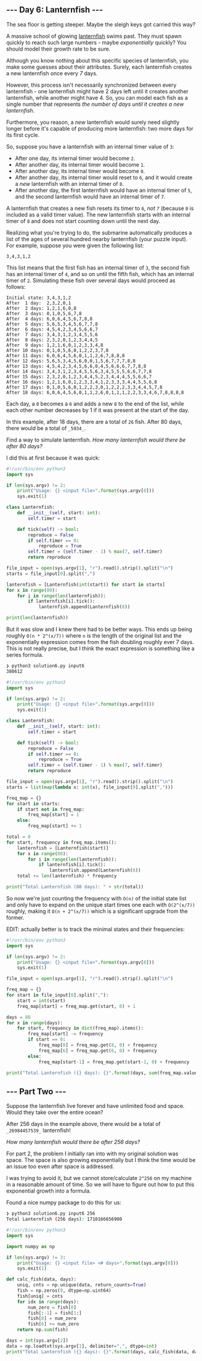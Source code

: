 ## --- Day 6: Lanternfish ---

The sea floor is getting steeper. Maybe the sleigh keys got carried this way?

A massive school of glowing [lanternfish](https://en.wikipedia.org/wiki/Lanternfish) swims past. They must spawn quickly to reach such large numbers - maybe _exponentially_ quickly? You should model their growth rate to be sure.

Although you know nothing about this specific species of lanternfish, you make some guesses about their attributes. Surely, each lanternfish creates a new lanternfish once every _7_ days.

However, this process isn't necessarily synchronized between every lanternfish - one lanternfish might have 2 days left until it creates another lanternfish, while another might have 4. So, you can model each fish as a single number that represents _the number of days until it creates a new lanternfish_.

Furthermore, you reason, a _new_ lanternfish would surely need slightly longer before it's capable of producing more lanternfish: two more days for its first cycle.

So, suppose you have a lanternfish with an internal timer value of `3`:

-   After one day, its internal timer would become `2`.
-   After another day, its internal timer would become `1`.
-   After another day, its internal timer would become `0`.
-   After another day, its internal timer would reset to `6`, and it would create a _new_ lanternfish with an internal timer of `8`.
-   After another day, the first lanternfish would have an internal timer of `5`, and the second lanternfish would have an internal timer of `7`.

A lanternfish that creates a new fish resets its timer to `6`, _not `7`_ (because `0` is included as a valid timer value). The new lanternfish starts with an internal timer of `8` and does not start counting down until the next day.

Realizing what you're trying to do, the submarine automatically produces a list of the ages of several hundred nearby lanternfish (your puzzle input). For example, suppose you were given the following list:

```
3,4,3,1,2
```

This list means that the first fish has an internal timer of `3`, the second fish has an internal timer of `4`, and so on until the fifth fish, which has an internal timer of `2`. Simulating these fish over several days would proceed as follows:

```
Initial state: 3,4,3,1,2
After  1 day:  2,3,2,0,1
After  2 days: 1,2,1,6,0,8
After  3 days: 0,1,0,5,6,7,8
After  4 days: 6,0,6,4,5,6,7,8,8
After  5 days: 5,6,5,3,4,5,6,7,7,8
After  6 days: 4,5,4,2,3,4,5,6,6,7
After  7 days: 3,4,3,1,2,3,4,5,5,6
After  8 days: 2,3,2,0,1,2,3,4,4,5
After  9 days: 1,2,1,6,0,1,2,3,3,4,8
After 10 days: 0,1,0,5,6,0,1,2,2,3,7,8
After 11 days: 6,0,6,4,5,6,0,1,1,2,6,7,8,8,8
After 12 days: 5,6,5,3,4,5,6,0,0,1,5,6,7,7,7,8,8
After 13 days: 4,5,4,2,3,4,5,6,6,0,4,5,6,6,6,7,7,8,8
After 14 days: 3,4,3,1,2,3,4,5,5,6,3,4,5,5,5,6,6,7,7,8
After 15 days: 2,3,2,0,1,2,3,4,4,5,2,3,4,4,4,5,5,6,6,7
After 16 days: 1,2,1,6,0,1,2,3,3,4,1,2,3,3,3,4,4,5,5,6,8
After 17 days: 0,1,0,5,6,0,1,2,2,3,0,1,2,2,2,3,3,4,4,5,7,8
After 18 days: 6,0,6,4,5,6,0,1,1,2,6,0,1,1,1,2,2,3,3,4,6,7,8,8,8,8
```

Each day, a `0` becomes a `6` and adds a new `8` to the end of the list, while each other number decreases by 1 if it was present at the start of the day.

In this example, after 18 days, there are a total of `26` fish. After 80 days, there would be a total of `_5934_`.

Find a way to simulate lanternfish. _How many lanternfish would there be after 80 days?_

I did this at first because it was quick:
```python
#!/usr/bin/env python3
import sys

if len(sys.argv) != 2:
    print("Usage: {} <input file>".format(sys.argv[0]))
    sys.exit(1)

class Lanternfish:
    def __init__(self, start: int):
        self.timer = start

    def tick(self) -> bool:
        reproduce = False
        if self.timer == 0:
            reproduce = True
        self.timer = (self.timer - 1) % max(7, self.timer)
        return reproduce

file_input = open(sys.argv[1], "r").read().strip().split("\n")
starts = file_input[0].split(",")

lanternfish = [Lanternfish(int(start)) for start in starts]
for x in range(80):
    for i in range(len(lanternfish)):
        if lanternfish[i].tick():
            lanternfish.append(Lanternfish(8))

print(len(lanternfish))
```

But it was slow and I knew there had to be better ways. This ends up being roughly `O(n * 2^(x/7))` where `n` is the length of the original list and the exponentially expression comes from the fish doubling roughly ever 7 days. This is not really precise, but I think the exact expression is something like a series formula.

```bash
❯ python3 solution6.py input6
380612
```

```python
#!/usr/bin/env python3
import sys

if len(sys.argv) != 2:
    print("Usage: {} <input file>".format(sys.argv[0]))
    sys.exit(1)

class Lanternfish:
    def __init__(self, start: int):
        self.timer = start

    def tick(self) -> bool:
        reproduce = False
        if self.timer == 0:
            reproduce = True
        self.timer = (self.timer - 1) % max(7, self.timer)
        return reproduce

file_input = open(sys.argv[1], "r").read().strip().split("\n")
starts = list(map(lambda x: int(x), file_input[0].split(",")))

freq_map = {}
for start in starts:
    if start not in freq_map:
        freq_map[start] = 1
    else:
        freq_map[start] += 1

total = 0
for start, frequency in freq_map.items():
    lanternfish = [Lanternfish(start)]
    for x in range(80):
        for i in range(len(lanternfish)):
            if lanternfish[i].tick():
                lanternfish.append(Lanternfish(8))
    total += len(lanternfish) * frequency

print("Total Lanternfish (80 days): " + str(total))
```

So now we're just counting the frequency with `O(n)` of the initial state list and only have to expand on the unique start times one each with `O(2^(x/7))` roughly, making it `O(n + 2^(x/7))` which is a significant upgrade from the former.

EDIT: actually better is to track the minimal states and their frequencies:
```python
#!/usr/bin/env python3
import sys

if len(sys.argv) != 2:
    print("Usage: {} <input file>".format(sys.argv[0]))
    sys.exit(1)

file_input = open(sys.argv[1], "r").read().strip().split("\n")

freq_map = {}
for start in file_input[0].split(","):
    start = int(start)
    freq_map[start] = freq_map.get(start, 0) + 1

days = 80
for x in range(days):
    for start, frequency in dict(freq_map).items():
        freq_map[start] -= frequency
        if start == 0:
            freq_map[8] = freq_map.get(8, 0) + frequency
            freq_map[6] = freq_map.get(6, 0) + frequency
        else:
            freq_map[start-1] = freq_map.get(start-1, 0) + frequency

print("Total Lanternfish ({} days): {}".format(days, sum(freq_map.values())))
```

## --- Part Two ---

Suppose the lanternfish live forever and have unlimited food and space. Would they take over the entire ocean?

After 256 days in the example above, there would be a total of `_26984457539_` lanternfish!

_How many lanternfish would there be after 256 days?_

For part 2, the problem I initially ran into with my original solution was space. The space is also growing exponentially but I think the time would be an issue too even after space is addressed.

I was trying to avoid it, but we cannot store/calculate `2^256` on my machine in a reasonable amount of time. So we will have to figure out how to put this exponential growth into a formula.

Found a nice numpy package to do this for us:
```bash
❯ python3 solution6.py input6 256
Total Lanternfish (256 days): 1710166656900
```

```python
#!/usr/bin/env python3
import sys

import numpy as np

if len(sys.argv) != 3:
    print("Usage: {} <input file> <# days>".format(sys.argv[0]))
    sys.exit(1)

def calc_fish(data, days):
    uniq, cnts = np.unique(data, return_counts=True)
    fish = np.zeros(9, dtype=np.uint64)
    fish[uniq] = cnts
    for idx in range(days):
        num_zero = fish[0]
        fish[:-1] = fish[1:]
        fish[8] = num_zero
        fish[6] += num_zero
    return np.sum(fish)

days = int(sys.argv[2])
data = np.loadtxt(sys.argv[1], delimiter=",", dtype=int)
print("Total Lanternfish ({} days): {}".format(days, calc_fish(data, days)))
```